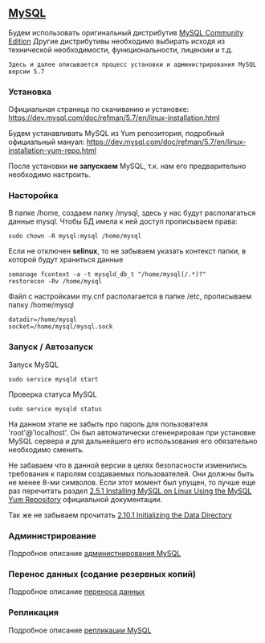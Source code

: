 ## [MySQL](https://www.mysql.com/)

Будем использовать оригинальный дистрибутив [MySQL Community Edition](https://www.mysql.com/products/community/) 
Другие дистрибутивы необходимо выбирать исходя из технической необходимости, функциональности, лицензии и т.д.
~~~
Здесь и далее описывается процесс установки и администрирования MySQL версии 5.7
~~~

### Установка
Официальная страница по скачиванию и установке: https://dev.mysql.com/doc/refman/5.7/en/linux-installation.html

Будем устанавливать MySQL из Yum репозитория, подробный официальный мануал: https://dev.mysql.com/doc/refman/5.7/en/linux-installation-yum-repo.html

После установки **не запускаем** MySQL, т.к. нам его предварительно необходимо настроить.

### Насторойка
В папке /home, создаем папку /mysql, здесь у нас будут располагаться данные mysql.
Чтобы БД имела к ней доступ прописываем права: 
~~~
sudo chown -R mysql:mysql /home/mysql
~~~
Если не отключен **selinux**, то не забываем указать контекст папки, в которой будут храниться данные
~~~
semanage fcontext -a -t mysqld_db_t "/home/mysql(/.*)?"
restorecon -Rv /home/mysql
~~~

Файл с настройками my.cnf располагается в папке /etc, прописываем папку /home/mysql 
~~~
datadir=/home/mysql
socket=/home/mysql/mysql.sock

~~~

### Запуск /  Автозапуск
Запуск MySQL 
~~~
sudo service mysqld start
~~~
Проверка статуса MySQL 
~~~
sudo service mysqld status
~~~

На данном этапе не забыть про пароль для пользователя 'root'@'localhost'. Он был автоматически сгененрирован при установке MySQL сервера и для дальнейшего его использования его обязательно необходимо сменить.

Не забаваем что в данной версии в целях безопасности изменились требования к паролям создаваемых пользователей.
Они должны быть не менее 8-ми символов.
Если этот момент был упущен, то лучше еще раз перечитать раздел [2.5.1 Installing MySQL on Linux Using the MySQL Yum Repository](https://dev.mysql.com/doc/refman/5.7/en/linux-installation-yum-repo.html) официальной документации. 

Так же не забываем прочитать [2.10.1 Initializing the Data Directory](https://dev.mysql.com/doc/refman/5.7/en/data-directory-initialization.html)

 

### Администрирование
Подробное описание [администнирования MySQL](notes_mysql_admin.md)

### Перенос данных (содание резервных копий)
Подробное описание [переноса данных](notes_mysql_dump.md)

### Репликация
Подробное описание [репликации MySQL](notes_mysql_replication.md)
